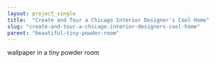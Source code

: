 ```yaml
---
layout: project_single
title:  "Create and Tour a Chicago Interior Designer's Cool Home"
slug: "create-and-tour-a-chicago-interior-designers-cool-home"
parent: "beautiful-tiny-powder-room"
---
```

wallpaper in a tiny powder room
